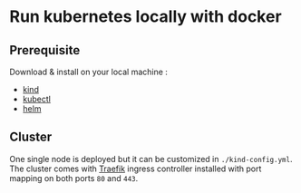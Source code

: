 # Run kubernetes locally with docker

## Prerequisite

Download & install on your local machine :
- [kind](https://github.com/kubernetes-sigs/kind)
- [kubectl](https://github.com/kubernetes/kubectl)
- [helm](https://github.com/helm/helm)

## Cluster

One single node is deployed but it can be customized in `./kind-config.yml`. The cluster comes with [Traefik](https://doc.traefik.io/traefik/providers/kubernetes-ingress/) ingress controller installed with port mapping on both ports `80` and `443`.
